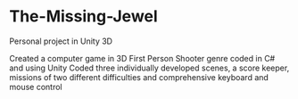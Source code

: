 # The-Missing-Jewel
Personal project in Unity 3D

Created a computer game in 3D First Person Shooter genre coded in C# and using Unity
Coded three individually developed scenes, a score keeper, missions of two different difficulties and comprehensive
keyboard and mouse control
